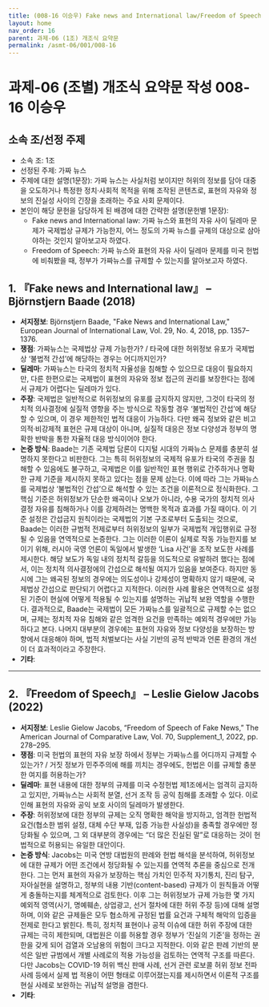```yaml
---
title: (008-16 이승우) Fake news and International law/Freedom of Speech
layout: home
nav_order: 16
parent: 과제-06 (1조) 개조식 요약문
permalink: /asmt-06/001/008-16
---
```


# 과제-06 (조별) 개조식 요약문 작성 008-16 이승우

## 소속 조/선정 주제

- 소속 조: 1조
- 선정된 주제: 가짜 뉴스
- 주제에 대한 설명(1문장): 가짜 뉴스는 사실처럼 보이지만 허위의 정보를 담아 대중을 오도하거나 특정한 정치·사회적 목적을 위해 조작된 콘텐츠로, 표현의 자유와 정보의 진실성 사이의 긴장을 초래하는 주요 사회 문제이다.
- 본인이 해당 문헌을 담당하게 된 배경에 대한 간략한 설명(문헌별 1문장):  
  - Fake news and International law: 가짜 뉴스와 표현의 자유 사이 딜레마 문제가 국제법상 규제가 가능한지, 어느 정도의 가짜 뉴스를 규제의 대상으로 삼아야하는 것인지 알아보고자 하였다.
  - Freedom of Speech: 가짜 뉴스와 표현의 자유 사이 딜레마 문제를 미국 헌법에 비춰봤을 때, 정부가 가짜뉴스를 규제할 수 있는지를 알아보고자 하였다.

## 1. 『Fake news and International law』 – Björnstjern Baade (2018) 

- **서지정보**: Björnstjern Baade, "Fake News and International Law," European Journal of International Law, Vol. 29, No. 4, 2018, pp. 1357–1376.
- **쟁점**: 가짜뉴스는 국제법상 규제 가능한가? / 타국에 대한 허위정보 유포가 국제법상 ‘불법적 간섭’에 해당하는 경우는 어디까지인가?
- **딜레마**: 가짜뉴스는 타국의 정치적 자율성을 침해할 수 있으므로 대응이 필요하지만, 다른 한편으로는 국제법이 표현의 자유와 정보 접근의 권리를 보장한다는 점에서 규제가 어렵다는 딜레마가 있다.
- **주장**: 국제법은 일반적으로 허위정보의 유포를 금지하지 않지만, 그것이 타국의 정치적 의사결정에 실질적 영향을 주는 방식으로 작동할 경우 ‘불법적인 간섭’에 해당할 수 있으며, 이 경우 제한적인 법적 대응이 가능하다. 다만 왜곡 정보와 같은 비고의적·비강제적 표현은 규제 대상이 아니며, 실질적 대응은 정보 다양성과 정부의 명확한 반박을 통한 자율적 대응 방식이어야 한다.
- **논증 방식**: Baade는 기존 국제법 담론이 디지털 시대의 가짜뉴스 문제를 충분히 설명하지 못한다고 비판한다. 그는 특히 허위정보의 국제적 유포가 타국의 주권을 침해할 수 있음에도 불구하고, 국제법은 이를 일반적인 표현 행위로 간주하거나 명확한 규제 기준을 제시하지 못하고 있다는 점을 문제 삼는다. 이에 따라 그는 가짜뉴스를 국제법상 ‘불법적인 간섭’으로 해석할 수 있는 조건을 이론적으로 정식화한다. 그 핵심 기준은 허위정보가 단순한 왜곡이나 오보가 아니라, 수용 국가의 정치적 의사결정 자유를 침해하거나 이를 강제하려는 명백한 목적과 효과를 가질 때이다. 이 기준 설정은 간섭금지 원칙이라는 국제법의 기본 구조로부터 도출되는 것으로, Baade는 이러한 규범적 전제로부터 허위정보의 일부가 국제법적 개입행위로 규정될 수 있음을 연역적으로 논증한다.
그는 이러한 이론이 실제로 작동 가능한지를 보이기 위해, 러시아 국영 언론이 독일에서 발생한 ‘Lisa 사건’을 조작 보도한 사례를 제시한다. 해당 보도가 독일 내의 정치적 갈등을 의도적으로 유발하려 했다는 점에서, 이는 정치적 의사결정에의 간섭으로 해석될 여지가 있음을 보여준다. 하지만 동시에 그는 왜곡된 정보의 경우에는 의도성이나 강제성이 명확하지 않기 때문에, 국제법상 간섭으로 판단되기 어렵다고 지적한다. 이러한 사례 활용은 연역적으로 설정된 기준이 현실에 어떻게 적용될 수 있는지를 설명하는 귀납적 보완 역할을 수행한다.
결과적으로, Baade는 국제법이 모든 가짜뉴스를 일괄적으로 규제할 수는 없으며, 규제는 정치적 자유 침해와 같은 엄격한 요건을 만족하는 예외적 경우에만 가능하다고 본다. 나머지 대부분의 경우에는 표현의 자유와 정보 다양성을 보장하는 방향에서 대응해야 하며, 법적 처벌보다는 사실 기반의 공적 반박과 언론 환경의 개선이 더 효과적이라고 주장한다.
- **기타**: 

---

## 2. 『Freedom of Speech』 – Leslie Gielow Jacobs (2022)

- **서지정보**: Leslie Gielow Jacobs, “Freedom of Speech of Fake News,” The American Journal of Comparative Law, Vol. 70, Supplement_1, 2022, pp. 278–295.
- **쟁점**: 미국 헌법의 표현의 자유 보장 하에서 정부는 가짜뉴스를 어디까지 규제할 수 있는가? / 거짓 정보가 민주주의에 해를 끼치는 경우에도, 헌법은 이를 규제할 충분한 여지를 허용하는가?
- **딜레마**: 표현 내용에 대한 정부의 규제를 미국 수정헌법 제1조에서는 엄격히 금지하고 있지만, 가짜뉴스는 사회적 분열, 선거 조작 등 공익 침해를 초래할 수 있다. 이로 인해 표현의 자유와 공익 보호 사이의 딜레마가 발생한다.
- **주장**: 허위정보에 대한 정부의 규제는 오직 명확한 해악을 방지하고, 엄격한 헌법적 요건(협소한 범위 설정, 대체 수단 부재, 입증 가능한 사실성)을 충족할 경우에만 정당화될 수 있으며, 그 외 대부분의 경우에는 “더 많은 진실된 말”로 대응하는 것이 헌법적으로 허용되는 유일한 대안이다.  
- **논증 방식**: Jacobs는 미국 연방 대법원의 판례와 헌법 해석을 분석하여, 허위정보에 대한 규제가 어떤 조건에서 정당화될 수 있는지를 연역적 추론을 중심으로 전개한다. 그는 먼저 표현의 자유가 보장하는 핵심 가치인 민주적 자기통치, 진리 탐구, 자아실현을 설명하고, 정부의 내용 기반(content-based) 규제가 이 원칙들과 어떻게 충돌하는지를 체계적으로 검토한다.
이후 그는 허위정보가 규제 가능한 몇 가지 예외적 영역(사기, 명예훼손, 상업광고, 선거 절차에 대한 허위 주장 등)에 대해 설명하며, 이와 같은 규제들은 모두 협소하게 규정된 법률 요건과 구체적 해악의 입증을 전제로 한다고 밝힌다.
특히, 정치적 표현이나 공적 이슈에 대한 허위 주장에 대한 규제는 극히 제한되며, 대법원은 이를 허용할 경우 정부가 ‘진실의 기준’을 정하는 권한을 갖게 되어 검열과 오남용의 위험이 크다고 지적한다. 이와 같은 판례 기반의 분석은 일반 규범에서 개별 사례로의 적용 가능성을 검토하는 연역적 구조를 따른다.
다만 Jacobs는 COVID-19 허위 백신 판매 사례, 선거 관련 로보콜 허위 정보 전파 사례 등에서 실제 법 적용이 어떤 형태로 이루어졌는지를 제시하면서 이론적 구조를 현실 사례로 보완하는 귀납적 설명을 겸한다.
- **기타**: 
